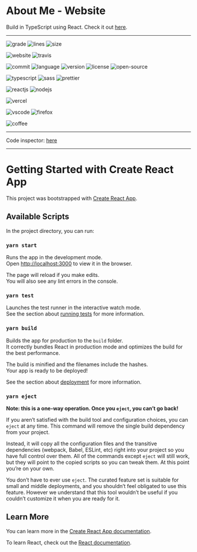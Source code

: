 
# About Me - Website

Build in TypeScript using React. Check it out [here](https://thomaslipman.vercel.app).

---

![grade](https://www.code-inspector.com/project/20790/status/svg?style=flat-square)
![lines](https://img.shields.io/tokei/lines/github/luximus-hunter/about-me)
![size](https://img.shields.io/github/languages/code-size/luximus-hunter/about-me)

![website](https://img.shields.io/website?url=https%3A%2F%2Fthomaslipman.vercel.app)
![travis](https://img.shields.io/travis/com/luximus-hunter/about-me)

![commit](https://img.shields.io/github/last-commit/luximus-hunter/about-me)
![language](https://img.shields.io/github/languages/top/luximus-hunter/about-me)
![version](https://img.shields.io/github/package-json/v/luximus-hunter/about-me)
![license](https://img.shields.io/github/license/luximus-hunter/about-me)
![open-source](https://img.shields.io/badge/open%20source-❤-FF0000)

![typescript](https://img.shields.io/badge/written%20in-typescript-3178C6?logo=typescript)
![sass](https://img.shields.io/badge/styled%20with-sass-CC6699?logo=sass)
![prettier](https://img.shields.io/badge/code_style-prettier-F7B93E.svg?logo=prettier)

![reactjs](https://img.shields.io/badge/framework-react.js-61DAFB?logo=react)
![nodejs](https://img.shields.io/badge/powered%20by-node.js-339933?logo=node.js)

![vercel](https://img.shields.io/badge/hosted%20by-vercel-000000?logo=vercel)

![vscode](https://img.shields.io/badge/build%20in-visual%20studio%20code-007ACC?logo=visual-studio-code)
![firefox](https://img.shields.io/badge/tested%20in-firefox-FF7139?logo=firefox-browser)

![coffee](https://img.shields.io/badge/feuled%20by-caffeine-604020?logo=coffeescript)

---

Code inspector: [here](https://frontend.code-inspector.com/public/project/20790/about-me/dashboard)

---

# Getting Started with Create React App

This project was bootstrapped with [Create React App](https://github.com/facebook/create-react-app).

## Available Scripts

In the project directory, you can run:

### `yarn start`

Runs the app in the development mode.\
Open [http://localhost:3000](http://localhost:3000) to view it in the browser.

The page will reload if you make edits.\
You will also see any lint errors in the console.

### `yarn test`

Launches the test runner in the interactive watch mode.\
See the section about [running tests](https://facebook.github.io/create-react-app/docs/running-tests) for more information.

### `yarn build`

Builds the app for production to the `build` folder.\
It correctly bundles React in production mode and optimizes the build for the best performance.

The build is minified and the filenames include the hashes.\
Your app is ready to be deployed!

See the section about [deployment](https://facebook.github.io/create-react-app/docs/deployment) for more information.

### `yarn eject`

**Note: this is a one-way operation. Once you `eject`, you can’t go back!**

If you aren’t satisfied with the build tool and configuration choices, you can `eject` at any time. This command will remove the single build dependency from your project.

Instead, it will copy all the configuration files and the transitive dependencies (webpack, Babel, ESLint, etc) right into your project so you have full control over them. All of the commands except `eject` will still work, but they will point to the copied scripts so you can tweak them. At this point you’re on your own.

You don’t have to ever use `eject`. The curated feature set is suitable for small and middle deployments, and you shouldn’t feel obligated to use this feature. However we understand that this tool wouldn’t be useful if you couldn’t customize it when you are ready for it.

## Learn More

You can learn more in the [Create React App documentation](https://facebook.github.io/create-react-app/docs/getting-started).

To learn React, check out the [React documentation](https://reactjs.org/).
